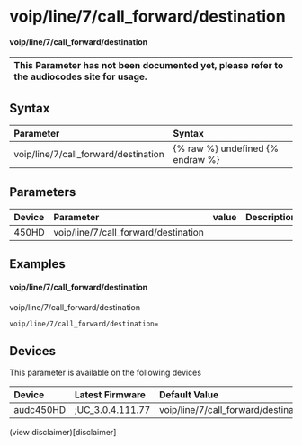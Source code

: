 ﻿---
description: voip/line/7/call_forward/destination
search: false
---

# voip/line/7/call_forward/destination

#### voip/line/7/call_forward/destination


| This Parameter has not been documented yet, please refer to the audiocodes site for usage.  |
| :--- |

## Syntax
| Parameter | Syntax |
| :--- | :--- |
|voip/line/7/call_forward/destination | {% raw %} undefined {% endraw %} |

## Parameters
|Device|Parameter|value|Description|
|:---|:---|:---|:---|
| 450HD | voip/line/7/call_forward/destination |  |  |

## Examples
#### voip/line/7/call_forward/destination

voip/line/7/call_forward/destination

```
voip/line/7/call_forward/destination=
```

## Devices
This parameter is available on the following devices

| Device | Latest Firmware | Default Value |
|:---|:---|:---|
| audc450HD | ;UC_3.0.4.111.77 | voip/line/7/call_forward/destination= 

(view disclaimer)[disclaimer]
